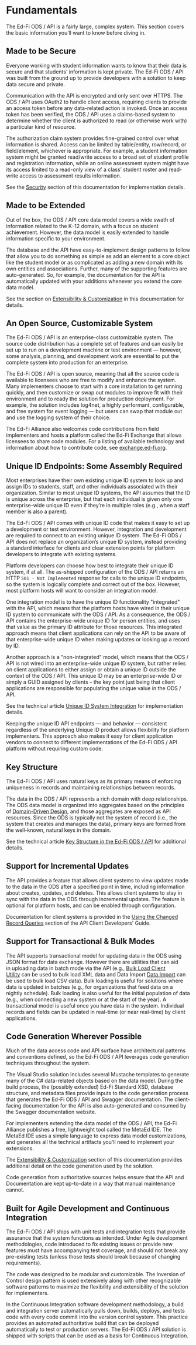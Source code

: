 # Fundamentals

The Ed-Fi ODS / API is a fairly large, complex system. This section covers the
basic information you’ll want to know before diving in.

## Made to be Secure

Everyone working with student information wants to know that their data is
secure and that students’ information is kept private. The Ed-Fi ODS / API was
built from the ground up to provide developers with a solution to keep data
secure and private.

Communication with the API is encrypted and only sent over HTTPS. The ODS / API
uses OAuth2 to handle client access, requiring clients to provide an access
token before any data-related action is invoked. Once an access token has been
verified, the ODS / API uses a claims-based system to determine whether the
client is authorized to read (or otherwise work with) a particular kind of
resource.

The authorization claim system provides fine-grained control over what
information is shared. Access can be limited by table/entity, row/record, or
field/element, whichever is appropriate. For example, a student information
system might be granted read/write access to a broad set of student profile and
registration information, while an online assessment system might have its
access limited to a read-only view of a class’ student roster and read-write
access to assessment results information.

See the [Security](./security/readme.md) section of this documentation for
implementation details.

## Made to be Extended

Out of the box, the ODS / API core data model covers a wide swath of information
related to the K–12 domain, with a focus on student achievement. However, the
data model is easily extended to handle information specific to your
environment.

The database and the API have easy-to-implement design patterns to follow that
allow you to do something as simple as add an element to a core object like the
student model or as complicated as adding a new domain with its own entities and
associations. Further, many of the supporting features are auto-generated. So,
for example, the documentation for the API is automatically updated with your
additions whenever you extend the core data model.

See the section on [Extensibility &
Customization](./extensibility-customization/readme.md)
in this documentation for details.

## An Open Source, Customizable System

The Ed-Fi ODS / API is an enterprise-class customizable system. The source code
distribution has a complete set of features and can easily be set up to run on a
development machine or test environment — however, some analysis, planning, and
development work are essential to put the complete system into production for an
enterprise.

The Ed-Fi ODS / API is open source, meaning that all the source code is
available to licensees who are free to modify and enhance the system. Many
implementers choose to start with a core installation to get running quickly,
and then customize or swap out modules to improve fit with their environment and
to ready the solution for production deployment. For example, the solution
includes log4net, a highly performant, configurable, and free system for event
logging — but users can swap that module out and use the logging system of their
choice.

The Ed-Fi Alliance also welcomes code contributions from field implementers and
hosts a platform called the Ed-Fi Exchange that allows licensees to share code
modules. For a listing of available technology and information about how to
contribute code, see [exchange.ed-fi.org](http://exchange.ed-fi.org).

## Unique ID Endpoints: Some Assembly Required

Most enterprises have their own existing unique ID system to look up and assign
IDs to students, staff, and other individuals associated with their
organization. Similar to most unique ID systems, the API assumes that the ID is
unique across the enterprise, but that each individual is given only one
enterprise-wide unique ID even if they’re in multiple roles (e.g., when a staff
member is also a parent).

The Ed-Fi ODS / API comes with unique ID code that makes it easy to set up a
development or test environment. However, integration and development are
required to connect to an existing unique ID system. The Ed-Fi ODS / API does
not replace an organization’s unique ID system, instead providing a standard
interface for clients and clear extension points for platform developers to
integrate with existing systems.

Platform developers can choose how best to integrate their unique ID system, if
at all. The as-shipped configuration of the ODS / API returns an HTTP `501 - Not
Implemented` response for calls to the unique ID endpoints, so the system is
logically complete and correct out of the box. However, most platform hosts will
want to consider an integration model.

One integration model is to have the unique ID functionality "integrated" with
the API, which means that the platform hosts have wired in their unique ID
system to communicate with the ODS / API. As a consequence, the ODS / API
contains the enterprise-wide unique ID for person entities, and uses that value
as the primary ID attribute for those resources. This integrated approach means
that client applications can rely on the API to be aware of that enterprise-wide
unique ID when making updates or looking up a record by ID.

Another approach is a "non-integrated" model, which means that the ODS / API is
not wired into an enterprise-wide unique ID system, but rather relies on client
applications to either assign or obtain a unique ID outside the context of the
ODS / API. This unique ID may be an enterprise-wide ID or simply a GUID assigned
by clients – the key point just being that client applications are responsible
for populating the unique value in the ODS / API.

See the technical article [Unique ID System
Integration](../technical-articles/unique-id-system-integration.md) for
implementation details.

Keeping the unique ID API endpoints — and behavior — consistent regardless of
the underlying Unique ID product allows flexibility for platform implementers.
This approach also makes it easy for client application vendors to connect to
different implementations of the Ed-Fi ODS / API platform without requiring
custom code.

## Key Structure

The Ed-Fi ODS / API uses natural keys as its primary means of enforcing
uniqueness in records and maintaining relationships between records.

The data in the ODS / API represents a rich domain with deep relationships. The
ODS data model is organized into aggregates based on the principles of
[Domain-Driven Design](https://en.wikipedia.org/wiki/Domain-driven_design), and
those aggregates are exposed as API resources. Since the ODS is typically not
the system of record (i.e., the system that creates and manages the data),
primary keys are formed from the well-known, natural keys in the domain.

See the technical article [Key Structure in the Ed-Fi ODS /
API](../technical-articles/key-structure-in-the-ed-fi-ods-api.md)
for additional details.

## Support for Incremental Updates

The API provides a feature that allows client systems to view updates made to
the data in the ODS after a specified point in time, including information about
creates, updates, and deletes. This allows client systems to stay in sync with
the data in the ODS through incremental updates. The feature is optional for
platform hosts, and can be enabled through configuration.

Documentation for client systems is provided in the [Using the Changed Record
Queries](../client-developers-guide/using-the-changed-record-queries.md)
section of the API Client Developers' Guide.

## Support for Transactional & Bulk Modes

The API supports transactional model for updating data in the ODS using JSON
format for data exchange. However there are utilities that can aid in uploading
data in batch mode via the API (e.g., [Bulk Load Client
Utility](./utilities/bulk-load-client-utility.md) can
be used to bulk load XML data and Data Import [Data
Import](/reference/data-import) can be
used to bulk load CSV data). Bulk loading is useful for solutions where data is
updated in batches (e.g., for organizations that feed data on a nightly
schedule). Bulk loading is also useful for the initial population of data (e.g.,
when connecting a new system or at the start of the year). A transactional model
is useful once you have data in the system. Individual records and fields can be
updated in real-time (or near real-time) by client applications.

## Code Generation Wherever Possible

Much of the data access code and API surface have architectural patterns and
conventions defined, so the Ed-Fi ODS / API leverages code generation techniques
throughout the system.

The Visual Studio solution includes several Mustache templates to generate many
of the C# data-related objects based on the data model. During the build
process, the (possibly extended) Ed-Fi Standard XSD, database structure, and
metadata files provide inputs to the code generation process that generates the
Ed-Fi ODS / API and Swagger documentation. The client-facing documentation for
the API is also auto-generated and consumed by the Swagger documentation
website.

For implementers extending the data model of the ODS / API, the Ed-Fi Alliance
publishes a free, lightweight tool called the MetaEd IDE. The MetaEd IDE uses a
simple language to express data model customizations, and generates all the
technical artifacts you'll need to implement your extensions.

The [Extensibility &amp;
Customization](./extensibility-customization/readme.md)
section of this documentation provides additional detail on the code generation
used by the solution.

Code generation from authoritative sources helps ensure that the API and
Documentation are kept up-to-date in a way that manual maintenance cannot.

## Built for Agile Development and Continuous Integration

The Ed-Fi ODS / API ships with unit tests and integration tests that provide
assurance that the system functions as intended. Under Agile development
methodologies, code introduced to fix existing issues or provide new features
must have accompanying test coverage, and should not break any pre-existing
tests (unless those tests should break because of changing requirements).

The code was designed to be modular and customizable. The Inversion of Control
design pattern is used extensively along with other recognizable software
patterns to maximize the flexibility and extensibility of the solution for
implementers.

In the Continuous Integration software development methodology, a build and
integration server automatically pulls down, builds, deploys, and tests code
with every code commit into the version control system. This practice provides
an automated authoritative build that can be deployed automatically to test or
production servers. The Ed-Fi ODS / API solution is shipped with scripts that
can be used as a basis for Continuous Integration.
